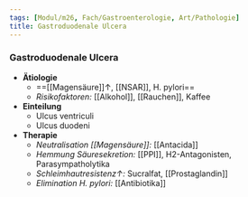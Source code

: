 ```yaml
---
tags: [Modul/m26, Fach/Gastroenterologie, Art/Pathologie]
title: Gastroduodenale Ulcera
---
```

### Gastroduodenale Ulcera
- **Ätiologie**
	- ==[[Magensäure]]↑, [[NSAR]], H. pylori==
	- *Risikofaktoren:* [[Alkohol]], [[Rauchen]], Kaffee
- **Einteilung**
	- Ulcus ventriculi
	- Ulcus duodeni
- **Therapie**
	- *Neutralisation [[Magensäure]]:* [[Antacida]]
	- *Hemmung Säuresekretion:* [[PPI]], H2-Antagonisten, Parasympatholytika
	- *Schleimhautresistenz↑:* Sucralfat, [[Prostaglandin]]
	- *Elimination H. pylori:* [[Antibiotika]]
